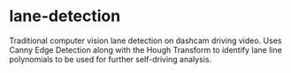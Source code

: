 # lane-detection
Traditional computer vision lane detection on dashcam driving video. Uses Canny Edge Detection along with the Hough Transform to identify lane line polynomials to be used for further self-driving analysis.
